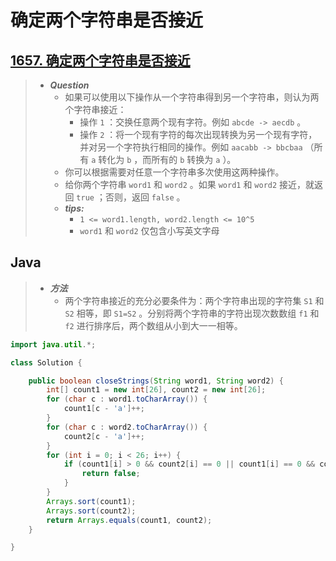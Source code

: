 # 确定两个字符串是否接近

## [1657. 确定两个字符串是否接近](https://leetcode.cn/problems/determine-if-two-strings-are-close/)

> - ***Question***
>   - 如果可以使用以下操作从一个字符串得到另一个字符串，则认为两个字符串接近：
>     - 操作 `1` ：交换任意两个现有字符。例如 `abcde -> aecdb` 。
>     - 操作 `2` ：将一个现有字符的每次出现转换为另一个现有字符，并对另一个字符执行相同的操作。例如 `aacabb -> bbcbaa` （所有 `a` 转化为 `b` ，而所有的 `b` 转换为 `a` ）。
>   - 你可以根据需要对任意一个字符串多次使用这两种操作。
>   - 给你两个字符串 `word1` 和 `word2` 。如果 `word1` 和 `word2` 接近，就返回 `true` ；否则，返回 `false` 。
>   - ***tips:***
>     - `1 <= word1.length, word2.length <= 10^5`
>     - `word1` 和 `word2` 仅包含小写英文字母

## Java

> - ***方法***
>   - 两个字符串接近的充分必要条件为：两个字符串出现的字符集 `S1` 和 `S2` 相等，即 `S1=S2` 。分别将两个字符串的字符出现次数数组 `f1` 和 `f2` 进行排序后，两个数组从小到大一一相等。

```java
import java.util.*;

class Solution {

    public boolean closeStrings(String word1, String word2) {
        int[] count1 = new int[26], count2 = new int[26];
        for (char c : word1.toCharArray()) {
            count1[c - 'a']++;
        }
        for (char c : word2.toCharArray()) {
            count2[c - 'a']++;
        }
        for (int i = 0; i < 26; i++) {
            if (count1[i] > 0 && count2[i] == 0 || count1[i] == 0 && count2[i] > 0) {
                return false;
            }
        }
        Arrays.sort(count1);
        Arrays.sort(count2);
        return Arrays.equals(count1, count2);
    }

}
```
